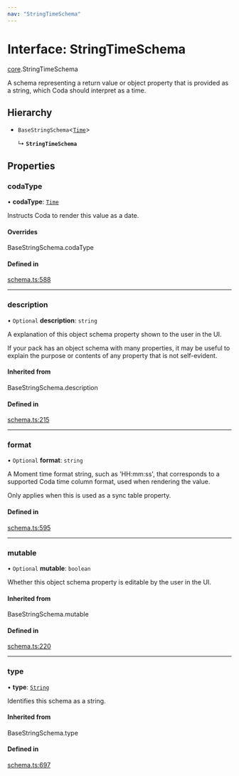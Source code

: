 ```yaml
---
nav: "StringTimeSchema"
---
```

# Interface: StringTimeSchema

[core](../modules/core.md).StringTimeSchema

A schema representing a return value or object property that is provided as a string,
which Coda should interpret as a time.

## Hierarchy

- `BaseStringSchema`<[`Time`](../enums/core.ValueHintType.md#time)\>

  ↳ **`StringTimeSchema`**

## Properties

### codaType

• **codaType**: [`Time`](../enums/core.ValueHintType.md#time)

Instructs Coda to render this value as a date.

#### Overrides

BaseStringSchema.codaType

#### Defined in

[schema.ts:588](https://github.com/coda/packs-sdk/blob/main/schema.ts#L588)

___

### description

• `Optional` **description**: `string`

A explanation of this object schema property shown to the user in the UI.

If your pack has an object schema with many properties, it may be useful to
explain the purpose or contents of any property that is not self-evident.

#### Inherited from

BaseStringSchema.description

#### Defined in

[schema.ts:215](https://github.com/coda/packs-sdk/blob/main/schema.ts#L215)

___

### format

• `Optional` **format**: `string`

A Moment time format string, such as 'HH:mm:ss', that corresponds to a supported Coda time column format,
used when rendering the value.

Only applies when this is used as a sync table property.

#### Defined in

[schema.ts:595](https://github.com/coda/packs-sdk/blob/main/schema.ts#L595)

___

### mutable

• `Optional` **mutable**: `boolean`

Whether this object schema property is editable by the user in the UI.

#### Inherited from

BaseStringSchema.mutable

#### Defined in

[schema.ts:220](https://github.com/coda/packs-sdk/blob/main/schema.ts#L220)

___

### type

• **type**: [`String`](../enums/core.ValueType.md#string)

Identifies this schema as a string.

#### Inherited from

BaseStringSchema.type

#### Defined in

[schema.ts:697](https://github.com/coda/packs-sdk/blob/main/schema.ts#L697)
